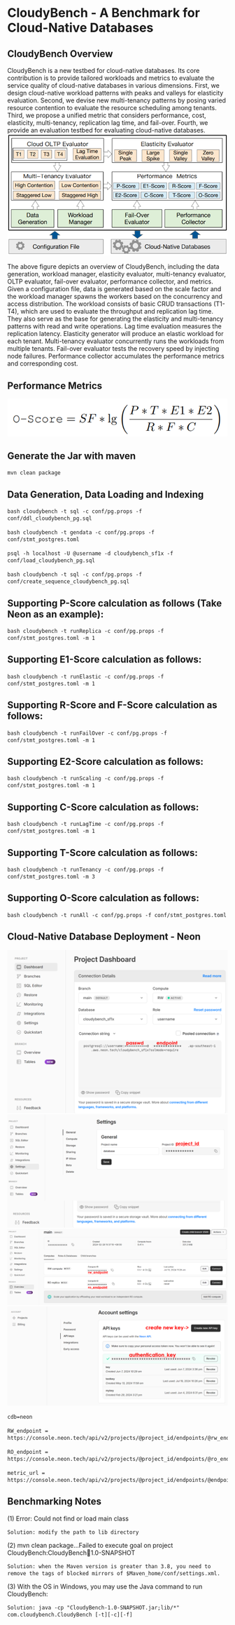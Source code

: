 # CloudyBench - A Benchmark for Cloud-Native Databases

## CloudyBench Overview

CloudyBench is a new testbed for cloud-native databases. Its core contribution is to provide tailored workloads and metrics to evaluate the service quality of cloud-native databases in various dimensions. First, we design cloud-native workload patterns with peaks and valleys for elasticity evaluation. Second, we devise new multi-tenancy patterns by posing varied resource contention to evaluate the resource scheduling among tenants. Third, we propose a unified metric that considers performance, cost, elasticity, multi-tenancy, replication lag time, and fail-over. Fourth, we provide an evaluation testbed for evaluating cloud-native databases.
![alt text](overview.png)

The above figure depicts an overview of CloudyBench, including the data generation, workload manager, elasticity evaluator, multi-tenancy evaluator, OLTP evaluator, fail-over evaluator, performance collector, and metrics. Given a configuration file, data is generated based on the scale factor and the workload manager spawns the workers based on the concurrency and access distribution. The workload consists of basic CRUD transactions (T1-T4), which are used to evaluate the throughput and replication lag time. They also serve as the base for generating the elasticity and multi-tenancy patterns with read and write operations. Lag time evaluation measures the replication latency. Elasticity generator will produce an elastic workload for each tenant. Multi-tenancy evaluator concurrently runs the workloads from multiple tenants. Fail-over evaluator tests the recovery speed by injecting node failures. Performance collector accumulates the performance metrics and corresponding cost.

## Performance Metrics

![alt text](metric.jpg)

## Generate the Jar with maven
```
mvn clean package
```

## Data Generation, Data Loading and Indexing
```
bash cloudybench -t sql -c conf/pg.props -f conf/ddl_cloudybench_pg.sql

bash cloudybench -t gendata -c conf/pg.props -f conf/stmt_postgres.toml

psql -h localhost -U @username -d cloudybench_sf1x -f conf/load_cloudybench_pg.sql

bash cloudybench -t sql -c conf/pg.props -f conf/create_sequence_cloudybench_pg.sql
```

## Supporting P-Score calculation as follows (Take Neon as an example):

```
bash cloudybench -t runReplica -c conf/pg.props -f conf/stmt_postgres.toml -m 1
```

## Supporting E1-Score calculation as follows:

```
bash cloudybench -t runElastic -c conf/pg.props -f conf/stmt_postgres.toml -m 1
```

## Supporting R-Score and F-Score calculation as follows:

```
bash cloudybench -t runFailOver -c conf/pg.props -f conf/stmt_postgres.toml -m 1
```

## Supporting E2-Score calculation as follows:

```
bash cloudybench -t runScaling -c conf/pg.props -f conf/stmt_postgres.toml -m 1
```

## Supporting C-Score calculation as follows:

```
bash cloudybench -t runLagTime -c conf/pg.props -f conf/stmt_postgres.toml -m 1
```

## Supporting T-Score calculation as follows:

```
bash cloudybench -t runTenancy -c conf/pg.props -f conf/stmt_postgres.toml -m 3
```

## Supporting O-Score calculation as follows:

```
bash cloudybench -t runAll -c conf/pg.props -f conf/stmt_postgres.toml
```

## Cloud-Native Database Deployment - Neon
![alt text](deploy-1.png)
![alt text](deploy-2.png)
![alt text](deploy-3.png)
![alt text](deploy-4.png)
```
cdb=neon

RW_endpoint = https://console.neon.tech/api/v2/projects/@project_id/endpoints/@rw_endpoint

RO_endpoint = https://console.neon.tech/api/v2/projects/@project_id/endpoints/@ro_endpoint

metric_url = https://console.neon.tech/api/v2/projects/@project_id/endpoints/@endpoint/stats
```

## Benchmarking Notes
(1) Error: Could not find or load main class
```
Solution: modify the path to lib directory 
```

(2) mvn clean package...Failed to execute goal on project CloudyBench:CloudyBench:jar:1.0-SNAPSHOT
```
Solution: when the Maven version is greater than 3.8, you need to remove the tags of blocked mirrors of $Maven_home/conf/settings.xml. 
```

(3) With the OS in Windows, you may use the Java command to run CloudyBench: 
```
Solution: java -cp "CloudyBench-1.0-SNAPSHOT.jar;lib/*" com.cloudybench.CloudyBench [-t][-c][-f]
```


